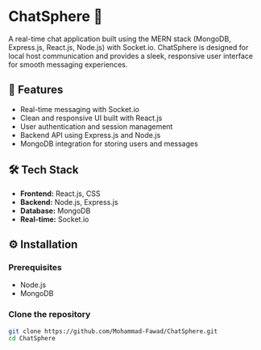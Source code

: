 # ChatSphere 💬  
A real-time chat application built using the MERN stack (MongoDB, Express.js, React.js, Node.js) with Socket.io. ChatSphere is designed for local host communication and provides a sleek, responsive user interface for smooth messaging experiences.

## 🚀 Features
- Real-time messaging with Socket.io
- Clean and responsive UI built with React.js
- User authentication and session management
- Backend API using Express.js and Node.js
- MongoDB integration for storing users and messages

## 🛠️ Tech Stack
- **Frontend:** React.js, CSS
- **Backend:** Node.js, Express.js
- **Database:** MongoDB
- **Real-time:** Socket.io

## ⚙️ Installation

### Prerequisites
- Node.js
- MongoDB
  
### Clone the repository
```bash
git clone https://github.com/Mohammad-Fawad/ChatSphere.git
cd ChatSphere
